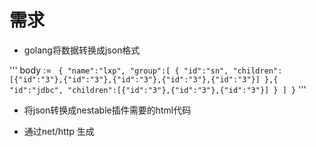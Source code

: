 # 需求

* golang将数据转换成json格式

'''
body := `
	{
		"name":"lxp",
		"group":[
			{
				"id":"sn",
				"children":[{"id":"3"},{"id":"3"},{"id":"3"},{"id":"3"},{"id":"3"}]
			},{
				"id":"jdbc",
				"children":[{"id":"3"},{"id":"3"},{"id":"3"}]
			}
			]
	}`
'''

* 将json转换成nestable插件需要的html代码

* 通过net/http 生成